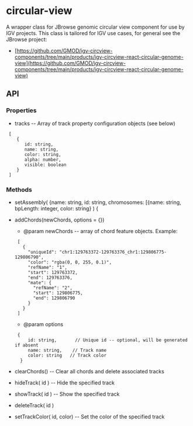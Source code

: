# circular-view

A wrapper class for JBrowse genomic circular view component for use by IGV projects.  This class is tailored for
IGV use cases, for general see the JBrowse project:

* [https://github.com/GMOD/igv-circview-components/tree/main/products/igv-circview-react-circular-genome-view](https://github.com/GMOD/igv-circview-components/tree/main/products/igv-circview-react-circular-genome-view)


## API

### Properties

* tracks  -- Array of track property configuration objects (see below)

```
 [
    {
       id: string,
       name: string, 
       color: string, 
       alpha: number,
       visible: boolean
    }
 ]
 ```

### Methods

* setAssembly( {name: string, id: string, chromosomes: [{name: string, bpLength: integer, color: string} ) {

* addChords(newChords, options = {})

     * @param newChords -- array of chord feature objects.  Example:
     
     ```
      [
        {
          "uniqueId": "chr1:129763372-129763376_chr1:129806775-129806790",
          "color": "rgba(0, 0, 255, 0.1)",
          "refName": "1",
          "start": 129763372,
          "end": 129763376,
          "mate": {
            "refName": "2",
            "start": 129806775,
            "end": 129806790
          }
        }
      ]
     ```
    
     * @param options 
     
     ```
      {
          id: string,       // Unique id -- optional, will be generated if absent
          name: string,    // Track name
          color: string   // Track color
       }
     ```
  
* clearChords() -- Clear all chords and delete associated tracks
  
* hideTrack( id )  -- Hide the specified track

* showTrack( id )  -- Show the specified track

* deleteTrack( id )

* setTrackColor( id, color)  -- Set the color of the specified track



